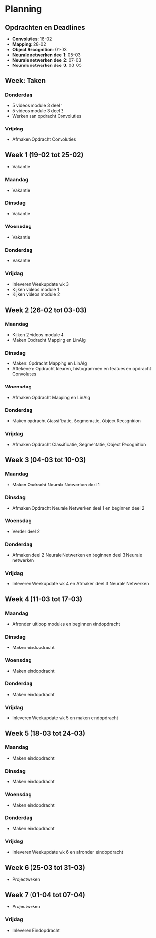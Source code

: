 # Planning

## Opdrachten en Deadlines

- **Convoluties**: 16-02
- **Mapping**: 28-02
- **Object Recognition**: 01-03
- **Neurale netwerken deel 1**: 05-03
- **Neurale netwerken deel 2**: 07-03
- **Neurale netwerken deel 3**: 08-03

## Week: Taken

### Donderdag
- 5 videos module 3 deel 1
- 5 videos module 3 deel 2
- Werken aan opdracht Convoluties

### Vrijdag
- Afmaken Opdracht Convoluties

## Week 1 (19-02 tot 25-02)
- Vakantie

### Maandag
- Vakantie

### Dinsdag
- Vakantie

### Woensdag
- Vakantie

### Donderdag
- Vakantie

### Vrijdag
- Inleveren Weekupdate wk 3
- Kijken videos module 1
- Kijken videos module 2

## Week 2 (26-02 tot 03-03)

### Maandag
- Kijken 2 videos module 4
- Maken Opdracht Mapping en LinAlg

### Dinsdag
- Maken: Opdracht Mapping en LinAlg
- Aftekenen: Opdracht kleuren, histogrammen en featues en opdracht Convoluties

### Woensdag
- Afmaken Opdracht Mapping en LinAlg

### Donderdag
- Maken opdracht Classificatie, Segmentatie, Object Recognition

### Vrijdag
- Afmaken Opdracht Classificatie, Segmentatie, Object Recognition

## Week 3 (04-03 tot 10-03)

### Maandag
- Maken Opdracht Neurale Netwerken deel 1

### Dinsdag
- Afmaken Opdracht Neurale Netwerken deel 1 en beginnen deel 2

### Woensdag
- Verder deel 2

### Donderdag
- Afmaken deel 2 Neurale Netwerken en beginnen deel 3 Neurale netwerken

### Vrijdag
- Inleveren Weekupdate wk 4 en Afmaken deel 3 Neurale Netwerken

## Week 4 (11-03 tot 17-03)

### Maandag
- Afronden uitloop modules en beginnen eindopdracht

### Dinsdag
- Maken eindopdracht

### Woensdag
- Maken eindopdracht

### Donderdag
- Maken eindopdracht

### Vrijdag
- Inleveren Weekupdate wk 5 en maken eindopdracht

## Week 5 (18-03 tot 24-03)

### Maandag
- Maken eindopdracht

### Dinsdag
- Maken eindopdracht

### Woensdag
- Maken eindopdracht

### Donderdag
- Maken eindopdracht

### Vrijdag
- Inleveren Weekupdate wk 6 en afronden eindopdracht

## Week 6 (25-03 tot 31-03)
- Projectweken

## Week 7 (01-04 tot 07-04)
- Projectweken

### Vrijdag
- Inleveren Eindopdracht
